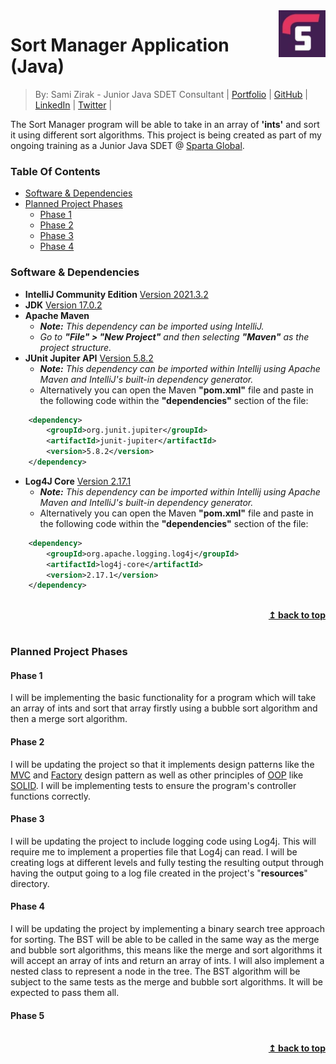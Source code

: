 <img src="sparta.jpg" align="right" width="75" />

# Sort Manager Application (Java)
> By: Sami Zirak - Junior Java SDET Consultant | [Portfolio](https://samiz.dev/) | [GitHub](https://github.com/samizirakgamedev) | [LinkedIn](https://www.linkedin.com/in/sami-zirak-dezfouly/) | [Twitter](https://twitter.com/SamiZirakDev) |
> 
The Sort Manager program will be able to take in an array of **'ints'** and sort it using different sort algorithms. 
This project is being created as part of my ongoing training as a Junior Java SDET @ [Sparta Global](https://www.spartaglobal.com/).
### Table Of Contents ###
+ [Software & Dependencies](#software---dependencies)
+ [Planned Project Phases](#planned-project-phases)
  - [Phase 1](#phase-1)
  - [Phase 2](#phase-2)
  - [Phase 3](#phase-3)
  - [Phase 4](#phase-4)
### Software & Dependencies ###
* **IntelliJ Community Edition** [Version 2021.3.2](https://www.jetbrains.com/idea/download/#section=windows)
* **JDK** [Version 17.0.2](https://jdk.java.net/17/)
* **Apache Maven**
  * _**Note:** This dependency can be imported using IntelliJ._
  * _Go to **"File" > "New Project"** and then selecting **"Maven"** as the project structure._
* **JUnit Jupiter API** [Version 5.8.2](https://mvnrepository.com/artifact/org.junit.jupiter/junit-jupiter-api/5.8.2)
  * _**Note:** This dependency can be imported within Intellij using Apache Maven and IntelliJ's built-in dependency generator._
  * Alternatively you can open the Maven **"pom.xml"** file and paste in the following code within the **"dependencies"** section of the file:
```xml
    <dependency>
        <groupId>org.junit.jupiter</groupId>
        <artifactId>junit-jupiter</artifactId>
        <version>5.8.2</version>
    </dependency>
```
* **Log4J Core** [Version 2.17.1](https://mvnrepository.com/artifact/org.apache.logging.log4j/log4j-core/2.17.1)
  * _**Note:** This dependency can be imported within Intellij using Apache Maven and IntelliJ's built-in dependency generator._
  * Alternatively you can open the Maven **"pom.xml"** file and paste in the following code within the **"dependencies"** section of the file:
```xml
    <dependency>
        <groupId>org.apache.logging.log4j</groupId>
        <artifactId>log4j-core</artifactId>
        <version>2.17.1</version>
    </dependency> 
```
<br/>
<div align="right">
    <b><a href="#sort-manager-application-java">↥ back to top</a></b>
</div>
<br/>

### Planned Project Phases ###
#### Phase 1 ####
I will be implementing the basic functionality for a program which will take an array of ints and sort that array firstly using a bubble sort algorithm and then a merge sort algorithm.
#### Phase 2 ####
I will be updating the project so that it implements design patterns like the [MVC](https://en.wikipedia.org/wiki/Model%E2%80%93view%E2%80%93controller) and [Factory](https://en.wikipedia.org/wiki/Factory_method_pattern) design pattern
as well as other principles of [OOP](https://en.wikipedia.org/wiki/Object-oriented_programming) like [SOLID](https://en.wikipedia.org/wiki/SOLID). I will be implementing tests to ensure the program's controller functions correctly.
#### Phase 3 ####
I will be updating the project to include logging code using Log4j. This will require me to implement a properties file that Log4j can read. I will be creating logs at different levels and fully testing the resulting output through having the output going to a log file created in the project's "**resources**" directory.
#### Phase 4 ####
I will be updating the project by implementing a binary search tree approach for sorting. The BST will be able to be called in the same way as the merge and bubble sort algorithms, this means like the merge and sort algorithms it will accept an array of ints and return an array of ints. I will also implement a nested class to represent a node in the tree. The BST algorithm will be subject to the same tests as the merge and bubble sort algorithms. It will be expected to pass them all.
#### Phase 5 ####

<br/>
<div align="right">
    <b><a href="#sort-manager-application-java">↥ back to top</a></b>
</div>
<br/>
